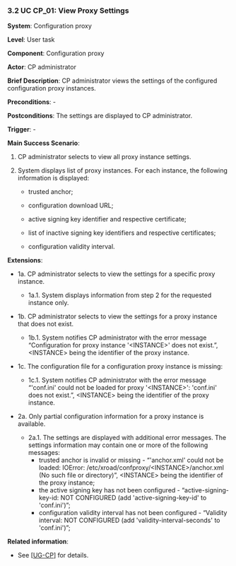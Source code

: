 ### 3.2 UC CP\_01: View Proxy Settings

**System**: Configuration proxy

**Level**: User task

**Component**: Configuration proxy

**Actor**: CP administrator

**Brief Description**: CP administrator views the settings of the
configured configuration proxy instances.

**Preconditions**: -

**Postconditions**: The settings are displayed to CP administrator.

**Trigger**: -

**Main Success Scenario**:

1.  CP administrator selects to view all proxy instance settings.

2.  System displays list of proxy instances. For each instance, the
    following information is displayed:

    -   trusted anchor;

    -   configuration download URL;

    -   active signing key identifier and respective certificate;

    -   list of inactive signing key identifiers and respective
        certificates;

    -   configuration validity interval.

**Extensions**:

-  1a. CP administrator selects to view the settings for a specific proxy instance.
    - 1a.1. System displays information from step 2 for the requested instance only.

-  1b. CP administrator selects to view the settings for a proxy instance that does not exist.
    - 1b.1. System notifies CP administrator with the error message “Configuration for proxy instance '&lt;INSTANCE&gt;' does not exist.”, &lt;INSTANCE&gt; being the identifier of the proxy instance.

-  1c. The configuration file for a configuration proxy instance is missing:
    -  1c.1. System notifies CP administrator with the error message “'conf.ini' could not be loaded for proxy '&lt;INSTANCE&gt;': 'conf.ini' does not exist.”, &lt;INSTANCE&gt; being the identifier of the proxy instance.

-  2a. Only partial configuration information for a proxy instance is available.
    -  2a.1. The settings are displayed with additional error messages. The settings information may contain one or more of the following messages:
        -   trusted anchor is invalid or missing - “'anchor.xml' could not be loaded: IOError: /etc/xroad/confproxy/&lt;INSTANCE&gt;/anchor.xml (No such file or directory)”, &lt;INSTANCE&gt; being the identifier of the proxy instance;
        -   the active signing key has not been configured - “active-signing-key-id: NOT CONFIGURED (add 'active-signing-key-id' to 'conf.ini')”;
        -   configuration validity interval has not been configured - “Validity interval: NOT CONFIGURED (add 'validity-interval-seconds' to 'conf.ini')”;

**Related information**:
-   See \[[UG-CP](#Ref_UG-CP)\] for details.